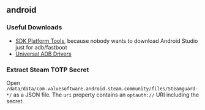 ## android

### Useful Downloads
- [SDK Platform Tools](https://developer.android.com/studio/releases/platform-tools), because nobody wants to download Android Studio just for adb/fastboot
- [Universal ADB Drivers](https://adb.clockworkmod.com/)

### Extract Steam TOTP Secret
Open `/data/data/com.valvesoftware.android.steam.community/files/Steamguard-*/` as a JSON file. The `uri` property contains an `optauth://` URI including the secret.
